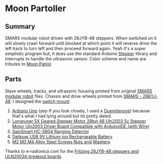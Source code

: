 # Moon Partoller

## Summary

SMARS modular robot driven with 28JYB-48 steppers. When switched on it will slowly crawl forward until blocked at which point it will reverse drive the left track to turn left and then proceed forward again. Yeah it's a super simplistic program but, it does use the standard Arduino [Stepper](https://www.arduino.cc/en/Reference/Stepper) library and interrupts to handle the ultrasonic sensor. Color scheme and name are tributes to [Moon Patrol](https://en.wikipedia.org/wiki/Moon_Patrol).

## Parts

Slave wheels, tracks, and ultrasonic housing printed from original [SMARS modular robot](https://www.thingiverse.com/thing:2662828) files. Chassis and drive wheels printed from [SMARS - 28BYJ-48](https://www.thingiverse.com/thing:2778904). I designed the [switch mount](https://www.thingiverse.com/thing:4369578).

1. [Arduino Uno](https://store.arduino.cc/usa/arduino-uno-rev3) (yep if you look closely, I used a [Duemilanove](https://www.arduino.cc/en/Main/arduinoBoardDuemilanove)) because that's what I had lying around but its pretty dated.
1. [Longruner 5X Geared Stepper Motor 28byj 48 Uln2003 5v Stepper Motor Uln2003 Driver Board Compatible with ArduinoIDE (with Wire)](https://www.amazon.com/gp/product/B06X982PSL/ref=ppx_yo_dt_b_search_asin_title?ie=UTF8&psc=1)
1. [SainSmart HC-SR04 Ranging Detector](https://www.amazon.com/SainSmart-HC-SR04-Ranging-Detector-Distance/dp/B004U8TOE6/ref=sr_1_3?crid=1S420M3423PCD&dchild=1&keywords=ultrasonic+sensor&qid=1589747734&s=electronics&sprefix=ultras%2Celectronics%2C151&sr=1-3)
1. [Delipow USB 9V Lithium ion Rechargeable Battery](https://www.amazon.com/gp/product/B07VDHWSQF/ref=ppx_yo_dt_b_asin_image_o09_s00?ie=UTF8&psc=1)
1. [M2 M3 M4 Alloy Steel Screws Nuts and Washers](https://www.amazon.com/gp/product/B07WP64ZHK/ref=ppx_yo_dt_b_asin_title_o01_s00?ie=UTF8&psc=1)

Thanks to e-radionica.com for the [Fritzing 28JYB-48 steppers and ULN2003A breakout boards](https://github.com/e-radionicacom/e-radionica.com-Fritzing-Library-parts-)


